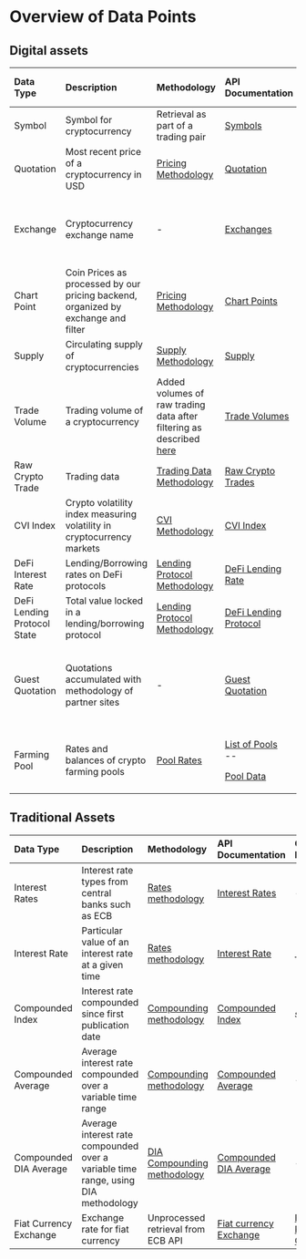# Overview of Data Points

## Digital assets

<table>
  <thead>
    <tr>
      <th style="text-align:left">Data Type</th>
      <th style="text-align:left">Description</th>
      <th style="text-align:left">Methodology</th>
      <th style="text-align:left">API Documentation</th>
      <th style="text-align:left">Oracle Link</th>
      <th style="text-align:left">API Update Period</th>
      <th style="text-align:left">Oracle Update Period</th>
    </tr>
  </thead>
  <tbody>
    <tr>
      <td style="text-align:left">Symbol</td>
      <td style="text-align:left">Symbol for cryptocurrency</td>
      <td style="text-align:left">Retrieval as part of a trading pair</td>
      <td style="text-align:left"><a href="https://api.diadata.org/v1/symbols">Symbols</a>
      </td>
      <td style="text-align:left"><a href="https://docs.diadata.org/documentation/oracle-documentation/crypto-assets">Symbol Oracle</a>
      </td>
      <td style="text-align:left">1 day</td>
      <td style="text-align:left">1 day</td>
    </tr>
    <tr>
      <td style="text-align:left">Quotation</td>
      <td style="text-align:left">Most recent price of a cryptocurrency in USD</td>
      <td style="text-align:left"><a href="https://docs.diadata.org/documentation/methodology/digital-assets/exchangeprices">Pricing Methodology</a>
      </td>
      <td style="text-align:left"><a href="https://docs.diadata.org/documentation/api-1/api-endpoints#quotation">Quotation</a>
      </td>
      <td style="text-align:left"><a href="https://docs.diadata.org/documentation/oracle-documentation/crypto-assets">Price Oracle</a>
      </td>
      <td style="text-align:left">2 min.</td>
      <td style="text-align:left">1 day</td>
    </tr>
    <tr>
      <td style="text-align:left">Exchange</td>
      <td style="text-align:left">Cryptocurrency exchange name</td>
      <td style="text-align:left">-</td>
      <td style="text-align:left"><a href="https://docs.diadata.org/documentation/api-1/api-endpoints#exchanges">Exchanges</a>
      </td>
      <td style="text-align:left">-</td>
      <td style="text-align:left">Depending on assignments or fundings on our platform</td>
      <td style="text-align:left">-</td>
    </tr>
    <tr>
      <td style="text-align:left">Chart Point</td>
      <td style="text-align:left">Coin Prices as processed by our pricing backend, organized by exchange
        and filter</td>
      <td style="text-align:left"><a href="https://docs.diadata.org/documentation/methodology/digital-assets/exchangeprices">Pricing Methodology</a>
      </td>
      <td style="text-align:left"><a href="https://docs.diadata.org/documentation/api-1/api-endpoints#chart-points">Chart Points</a>
      </td>
      <td style="text-align:left">-</td>
      <td style="text-align:left">2 min.</td>
      <td style="text-align:left">-</td>
    </tr>
    <tr>
      <td style="text-align:left">Supply</td>
      <td style="text-align:left">Circulating supply of cryptocurrencies</td>
      <td style="text-align:left"><a href="https://docs.diadata.org/documentation/methodology/digital-assets/supplynumbers">Supply Methodology</a>
      </td>
      <td style="text-align:left"><a href="https://docs.diadata.org/documentation/api-1/api-endpoints#supply">Supply</a>
      </td>
      <td style="text-align:left"><a href="https://docs.diadata.org/documentation/oracle-documentation/crypto-assets">Supply Oracle</a>
      </td>
      <td style="text-align:left">1 day</td>
      <td style="text-align:left">1 day</td>
    </tr>
    <tr>
      <td style="text-align:left">Trade Volume</td>
      <td style="text-align:left">Trading volume of a cryptocurrency</td>
      <td style="text-align:left">Added volumes of raw trading data after filtering as described <a href="https://docs.diadata.org/documentation/methodology/digital-assets/exchangeprices">here</a>
      </td>
      <td style="text-align:left"><a href="https://docs.diadata.org/documentation/api-1/api-endpoints#trade-volume">Trade Volumes</a>
      </td>
      <td style="text-align:left">-</td>
      <td style="text-align:left">1 day</td>
      <td style="text-align:left"></td>
    </tr>
    <tr>
      <td style="text-align:left">Raw Crypto Trade</td>
      <td style="text-align:left">Trading data</td>
      <td style="text-align:left"><a href="https://docs.diadata.org/documentation/methodology/digital-assets/cryptocurrency-trading-data">Trading Data Methodology</a>
      </td>
      <td style="text-align:left"><a href="https://docs.diadata.org/documentation/api-1/api-endpoints#raw-crypto-trades">Raw Crypto Trades</a>
      </td>
      <td style="text-align:left">-</td>
      <td style="text-align:left">2 min.</td>
      <td style="text-align:left"></td>
    </tr>
    <tr>
      <td style="text-align:left">CVI Index</td>
      <td style="text-align:left">Crypto volatility index measuring volatility in cryptocurrency markets</td>
      <td
      style="text-align:left"><a href="https://docs.diadata.org/documentation/methodology/digital-assets/cvi">CVI Methodology</a>
        </td>
        <td style="text-align:left"><a href="https://docs.diadata.org/documentation/api-1/api-endpoints#cvi-index">CVI Index</a>
        </td>
        <td style="text-align:left"><em>soon</em>
        </td>
        <td style="text-align:left">5 min.</td>
        <td style="text-align:left"></td>
    </tr>
    <tr>
      <td style="text-align:left">DeFi Interest Rate</td>
      <td style="text-align:left">Lending/Borrowing rates on DeFi protocols</td>
      <td style="text-align:left"><a href="https://docs.diadata.org/documentation/methodology/digital-assets/cryptocurrency-trading-data#lending-borrowing-data">Lending Protocol Methodology</a>
      </td>
      <td style="text-align:left"><a href="https://docs.diadata.org/documentation/api-1/api-endpoints#defi-interest-rate">DeFi Lending Rate</a> 
      </td>
      <td style="text-align:left"><a href="https://docs.diadata.org/documentation/oracle-documentation/defi-protocol-rates-and-states">DeFi Lending Oracle</a>
      </td>
      <td style="text-align:left">1 min.</td>
      <td style="text-align:left">1 day</td>
    </tr>
    <tr>
      <td style="text-align:left">DeFi Lending Protocol State</td>
      <td style="text-align:left">Total value locked in a lending/borrowing protocol</td>
      <td style="text-align:left"><a href="https://docs.diadata.org/documentation/methodology/digital-assets/cryptocurrency-trading-data#lending-borrowing-data">Lending Protocol Methodology</a>
      </td>
      <td style="text-align:left"><a href="https://docs.diadata.org/documentation/api-1/api-endpoints#defi-lending-state">DeFi Lending Protocol</a>
      </td>
      <td style="text-align:left"><a href="https://docs.diadata.org/documentation/oracle-documentation/defi-protocol-rates-and-states">DeFi  Lending Oracle</a>
      </td>
      <td style="text-align:left">1 min.</td>
      <td style="text-align:left">1 day</td>
    </tr>
    <tr>
      <td style="text-align:left">Guest Quotation</td>
      <td style="text-align:left">Quotations accumulated with methodology of partner sites</td>
      <td style="text-align:left">-</td>
      <td style="text-align:left"><a href="https://docs.diadata.org/documentation/api-1/api-endpoints#guest-quotation">Guest Quotation</a>
      </td>
      <td style="text-align:left">
        <p><a href="https://etherscan.io/address/0x48760771feda4be44a6ed3bff13ecbc445159b1d">CoinMarketCap</a>
        </p>
        <p><a href="https://etherscan.io/address/0x48760771feda4be44a6ed3bff13ecbc445159b1d">Oracle</a>
        </p>
        <p><a href="https://docs.diadata.org/documentation/oracle-documentation/guest-quotations">Coingecko Oracle</a>
        </p>
      </td>
      <td style="text-align:left">2 min.</td>
      <td style="text-align:left">1 day</td>
    </tr>
    <tr>
      <td style="text-align:left">Farming Pool</td>
      <td style="text-align:left">Rates and balances of crypto farming pools</td>
      <td style="text-align:left"><a href="https://docs.diadata.org/documentation/methodology/digital-assets/return-rates-in-crypto-farming">Pool Rates</a>
      </td>
      <td style="text-align:left">
        <p><a href="https://docs.diadata.org/documentation/api-1/api-endpoints#farming-pools">List of Pools</a>
          <br
          />--</p>
        <p><a href="https://docs.diadata.org/documentation/api-1/api-endpoints#farming-pool-data">Pool Data</a>
        </p>
      </td>
      <td style="text-align:left"><a href="https://docs.diadata.org/documentation/oracle-documentation/farming-pools">Farming Pool Oracle</a>
      </td>
      <td style="text-align:left">2 min.</td>
      <td style="text-align:left">1day</td>
    </tr>
  </tbody>
</table>

## Traditional Assets

| Data Type | Description | Methodology | API Documentation | Oracle Link | Update Period |
| :--- | :--- | :--- | :--- | :--- | :--- |
| Interest Rates | Interest rate types from  central banks such as ECB  | [Rates methodology](https://docs.diadata.org/documentation/methodology/traditional-assets/overnight-rates) | [Interest Rates](https://docs.diadata.org/documentation/api-1/api-endpoints#interest-rates) | _-_ | 1 day |
| Interest Rate | Particular value of an interest rate at a given time | [Rates methodology](https://docs.diadata.org/documentation/methodology/traditional-assets/overnight-rates) | [Interest Rate](https://docs.diadata.org/documentation/api-1/api-endpoints#interest-rate) | \_\_[_soon_](https://docs.diadata.org/documentation/oracle-documentation/interest-rates)\_\_ | 1 day |
| Compounded Index | Interest rate compounded since first publication date | [Compounding methodology](https://docs.diadata.org/documentation/methodology/traditional-assets/compounded-rates#standard-methodology) | [Compounded Index](https://docs.diadata.org/documentation/api-1/api-endpoints#compounded-index) | _soon_ | 1 day |
| Compounded Average | Average interest rate compounded over a variable time range | [Compounding methodology](https://docs.diadata.org/documentation/methodology/traditional-assets/compounded-rates#standard-methodology) | [Compounded Average](https://docs.diadata.org/documentation/api-1/api-endpoints#compounded-average) | - | 1 day |
| Compounded DIA Average | Average interest rate compounded over a variable time range, using DIA methodology | [DIA Compounding methodology](https://docs.diadata.org/documentation/methodology/traditional-assets/compounded-rates#dia-methodology) | [Compounded DIA Average](https://docs.diadata.org/documentation/api-1/api-endpoints#compounded-average-using-dia-method) | - |  1 day |
| Fiat Currency Exchange | Exchange rate for fiat currency | Unprocessed retrieval from ECB API | [Fiat currency Exchange](https://docs.diadata.org/documentation/api-1/api-endpoints#fiat-currency-exchange-rates) | [Fiat Price Oracle](https://docs.diadata.org/documentation/oracle-documentation/fiat-prices) | 1 day |


